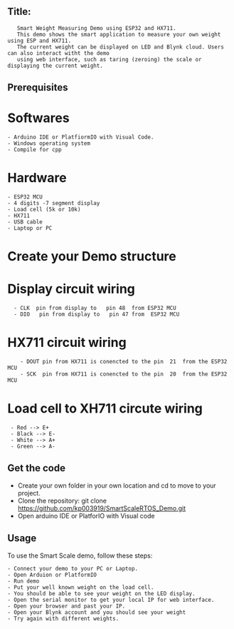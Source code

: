 ## Title:
       Smart Weight Measuring Demo using ESP32 and HX711. 
       This demo shows the smart application to measure your own weight using ESP and HX711.
       The current weight can be displayed on LED and Blynk cloud. Users can also interact witht the demo 
       using web interface, such as taring (zeroing) the scale or displaying the current weight. 
       
## Prerequisites
  # Softwares  
    - Arduino IDE or PlatfiormIO with Visual Code.
    - Windows operating system
    - Compile for cpp
    
 # Hardware 
    - ESP32 MCU 
    - 4 digits -7 segment display 
    - Load cell (5k or 10k)
    - HX711 
    - USB cable 
    - Laptop or PC 
    
# Create your Demo structure 
   # Display circuit wiring 
      - CLK  pin from display to   pin 48  from ESP32 MCU
      - DIO   pin from display to   pin 47 from  ESP32 MCU 

   # HX711 circuit wiring
        - DOUT pin from HX711 is conencted to the pin  21  from the ESP32 MCU 
        - SCK  pin from HX711 is conencted to the pin  20  from the ESP32 MCU
  # Load cell to XH711 circute wiring 
     - Red --> E+
     - Black --> E-
     - White --> A+
     - Green --> A-
    
## Get the code  
   - Create your own folder in your own location and cd to move to your project. 
   - Clone the repository:
         git clone https://github.com/kp003919/SmartScaleRTOS_Demo.git
   - Open arduino IDE or PlatforIO with Visual code

##  Usage
 To use the Smart Scale demo, follow these steps:

    - Connect your demo to your PC or Laptop. 
    - Open Arduion or PlatformIO 
    - Run demo 
    - Put your well known weight on the load cell. 
    - You should be able to see your weight on the LED display. 
    - Open the serial monitor to get your local IP for web interface. 
    - Open your browser and past your IP. 
    - Open your Blynk account and you should see your weight 
    - Try again with different weights. 


    
    
  
